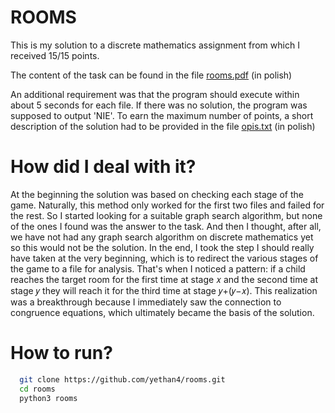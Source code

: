 # ROOMS

This is my solution to a discrete mathematics assignment from which I received 15/15 points.

The content of the task can be found in the file [rooms.pdf](https://github.com/yethan4/rooms/blob/main/pokoje.pdf) (in polish)

An additional requirement was that the program should execute within about 5 seconds for each file. If there was no solution, the program was supposed to output 'NIE'. To earn the maximum number of points, a short description of the solution had to be provided in the file [opis.txt](https://github.com/yethan4/rooms/blob/main/opisPL.txt) (in polish)

# How did I deal with it?

At the beginning the solution was based on checking each stage of the game. Naturally, this method only worked for the first two files and failed for the rest.
So I started looking for a suitable graph search algorithm, but none of the ones I found was the answer to the task. And then I thought, after all, we have not had any graph search algorithm on discrete mathematics yet so this would not be the solution.
In the end, I took the step I should really have taken at the very beginning,
which is to redirect the various stages of the game to a file for analysis. That's when I noticed a pattern: if a child reaches the target room for the first time at stage 
𝑥 and the second time at stage 𝑦 they will reach it for the third time at stage 𝑦+(𝑦−𝑥). 
This realization was a breakthrough because I immediately saw the connection to congruence equations, which ultimately became the basis of the solution.

# How to run?

```bash
  git clone https://github.com/yethan4/rooms.git
  cd rooms
  python3 rooms
```

